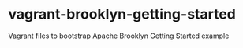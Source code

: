 # vagrant-brooklyn-getting-started
Vagrant files to bootstrap Apache Brooklyn Getting Started example

